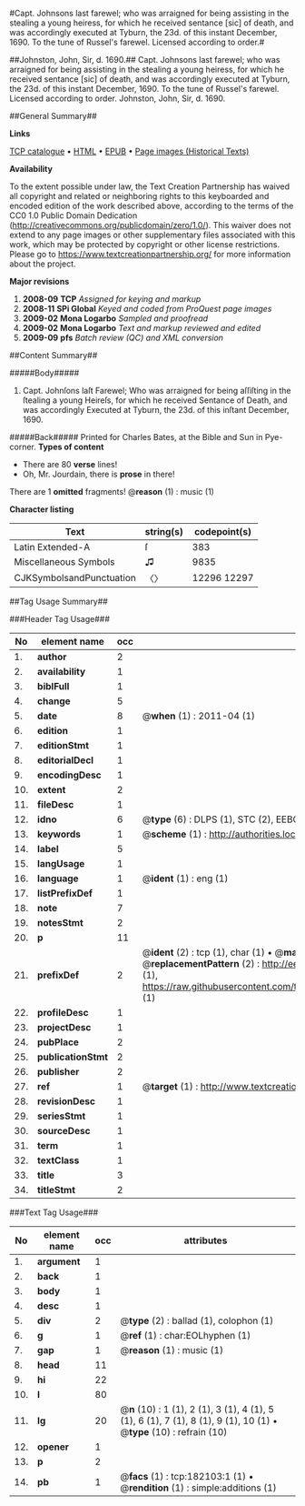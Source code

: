 #Capt. Johnsons last farewel; who was arraigned for being assisting in the stealing a young heiress, for which he received sentance [sic] of death, and was accordingly executed at Tyburn, the 23d. of this instant December, 1690. To the tune of Russel's farewel. Licensed according to order.#

##Johnston, John, Sir, d. 1690.##
Capt. Johnsons last farewel; who was arraigned for being assisting in the stealing a young heiress, for which he received sentance [sic] of death, and was accordingly executed at Tyburn, the 23d. of this instant December, 1690. To the tune of Russel's farewel. Licensed according to order.
Johnston, John, Sir, d. 1690.

##General Summary##

**Links**

[TCP catalogue](http://www.ota.ox.ac.uk/tcp/)  • 
[HTML](http://tei.it.ox.ac.uk/tcp/Texts-HTML/free/B03/B03922.html)  • 
[EPUB](http://tei.it.ox.ac.uk/tcp/Texts-EPUB/free/B03/B03922.epub) • 
[Page images (Historical Texts)](https://historicaltexts.jisc.ac.uk/eebo-99887395e)

**Availability**

To the extent possible under law, the Text Creation Partnership has waived all copyright and related or neighboring rights to this keyboarded and encoded edition of the work described above, according to the terms of the CC0 1.0 Public Domain Dedication (http://creativecommons.org/publicdomain/zero/1.0/). This waiver does not extend to any page images or other supplementary files associated with this work, which may be protected by copyright or other license restrictions. Please go to https://www.textcreationpartnership.org/ for more information about the project.

**Major revisions**

1. __2008-09__ __TCP__ *Assigned for keying and markup*
1. __2008-11__ __SPi Global__ *Keyed and coded from ProQuest page images*
1. __2009-02__ __Mona Logarbo__ *Sampled and proofread*
1. __2009-02__ __Mona Logarbo__ *Text and markup reviewed and edited*
1. __2009-09__ __pfs__ *Batch review (QC) and XML conversion*

##Content Summary##

#####Body#####

1. Capt. Johnſons laſt Farewel; Who was arraigned for being aſſiſting in the ſtealing a young Heireſs, for which he received Sentance of Death, and was accordingly Executed at Tyburn, the 23d. of this inſtant December, 1690.

#####Back#####
Printed for Charles Bates, at the Bible and Sun in Pye-corner.
**Types of content**

  * There are 80 **verse** lines!
  * Oh, Mr. Jourdain, there is **prose** in there!

There are 1 **omitted** fragments! 
 @__reason__ (1) : music (1)

**Character listing**


|Text|string(s)|codepoint(s)|
|---|---|---|
|Latin Extended-A|ſ|383|
|Miscellaneous Symbols|♫|9835|
|CJKSymbolsandPunctuation|〈〉|12296 12297|

##Tag Usage Summary##

###Header Tag Usage###

|No|element name|occ|attributes|
|---|---|---|---|
|1.|__author__|2||
|2.|__availability__|1||
|3.|__biblFull__|1||
|4.|__change__|5||
|5.|__date__|8| @__when__ (1) : 2011-04 (1)|
|6.|__edition__|1||
|7.|__editionStmt__|1||
|8.|__editorialDecl__|1||
|9.|__encodingDesc__|1||
|10.|__extent__|2||
|11.|__fileDesc__|1||
|12.|__idno__|6| @__type__ (6) : DLPS (1), STC (2), EEBO-CITATION (1), PROQUEST (1), VID (1)|
|13.|__keywords__|1| @__scheme__ (1) : http://authorities.loc.gov/ (1)|
|14.|__label__|5||
|15.|__langUsage__|1||
|16.|__language__|1| @__ident__ (1) : eng (1)|
|17.|__listPrefixDef__|1||
|18.|__note__|7||
|19.|__notesStmt__|2||
|20.|__p__|11||
|21.|__prefixDef__|2| @__ident__ (2) : tcp (1), char (1)  •  @__matchPattern__ (2) : ([0-9\-]+):([0-9IVX]+) (1), (.+) (1)  •  @__replacementPattern__ (2) : http://eebo.chadwyck.com/downloadtiff?vid=$1&page=$2 (1), https://raw.githubusercontent.com/textcreationpartnership/Texts/master/tcpchars.xml#$1 (1)|
|22.|__profileDesc__|1||
|23.|__projectDesc__|1||
|24.|__pubPlace__|2||
|25.|__publicationStmt__|2||
|26.|__publisher__|2||
|27.|__ref__|1| @__target__ (1) : http://www.textcreationpartnership.org/docs/. (1)|
|28.|__revisionDesc__|1||
|29.|__seriesStmt__|1||
|30.|__sourceDesc__|1||
|31.|__term__|1||
|32.|__textClass__|1||
|33.|__title__|3||
|34.|__titleStmt__|2||


###Text Tag Usage###

|No|element name|occ|attributes|
|---|---|---|---|
|1.|__argument__|1||
|2.|__back__|1||
|3.|__body__|1||
|4.|__desc__|1||
|5.|__div__|2| @__type__ (2) : ballad (1), colophon (1)|
|6.|__g__|1| @__ref__ (1) : char:EOLhyphen (1)|
|7.|__gap__|1| @__reason__ (1) : music (1)|
|8.|__head__|11||
|9.|__hi__|22||
|10.|__l__|80||
|11.|__lg__|20| @__n__ (10) : 1 (1), 2 (1), 3 (1), 4 (1), 5 (1), 6 (1), 7 (1), 8 (1), 9 (1), 10 (1)  •  @__type__ (10) : refrain (10)|
|12.|__opener__|1||
|13.|__p__|2||
|14.|__pb__|1| @__facs__ (1) : tcp:182103:1 (1)  •  @__rendition__ (1) : simple:additions (1)|
